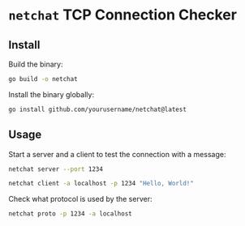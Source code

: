 # `netchat` TCP Connection Checker

## Install

Build the binary:

```bash
go build -o netchat
```

Install the binary globally:

```bash
go install github.com/yourusername/netchat@latest
```

## Usage

Start a server and a client to test the connection with a message:

```bash
netchat server --port 1234
```

```bash
netchat client -a localhost -p 1234 "Hello, World!"
```

Check what protocol is used by the server:

```bash
netchat proto -p 1234 -a localhost
```
